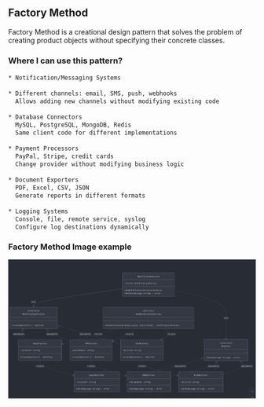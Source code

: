 ## Factory Method

Factory Method is a creational design pattern that solves the problem of creating 
product objects without specifying their concrete classes.

### Where I can use this pattern?

    * Notification/Messaging Systems

    * Different channels: email, SMS, push, webhooks
      Allows adding new channels without modifying existing code

    * Database Connectors
      MySQL, PostgreSQL, MongoDB, Redis
      Same client code for different implementations

    * Payment Processors
      PayPal, Stripe, credit cards
      Change provider without modifying business logic

    * Document Exporters
      PDF, Excel, CSV, JSON
      Generate reports in different formats

    * Logging Systems
      Console, file, remote service, syslog
      Configure log destinations dynamically

### Factory Method Image example
![](assets\factory-method.png)